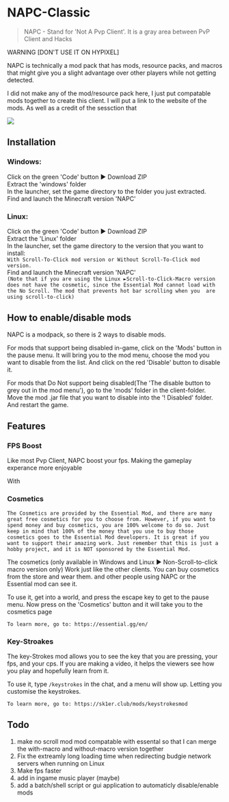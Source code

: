 # NAPC-Classic

> NAPC - Stand for 'Not A Pvp Client'. It is a gray area between PvP Client and Hacks

WARNING [DON'T USE IT ON HYPIXEL]

NAPC is technically a mod pack that has mods, resource packs, and macros that might give you a slight advantage over other players while not getting detected.

I did not make any of the mod/resource pack here, I just put compatable mods together to create this client.
I will put a link to the website of the mods. As well as a credit of the sessction that

![](header.png)
##  Installation
### Windows:  

Click on the green 'Code' button ► Download ZIP  
Extract the 'windows' folder  
In the launcher, set the game directory to the folder you just extracted.  
Find and launch the Minecraft version 'NAPC'

###  Linux:  
Click on the green 'Code' button ► Download ZIP  
Extract the 'Linux' folder  
In the launcher, set the game directory to the version that you want to install:  
``` With Scroll-To-Click mod version or Without Scroll-To-Click mod version. ```  
Find and launch the Minecraft version 'NAPC'  
```(Note that if you are using the Linux ►Scroll-to-Click-Macro version does not have the cosmetic, since the Essential Mod cannot load with the No Scroll. The mod that prevents hot bar scrolling when you  are using scroll-to-click)```  

## How to enable/disable mods

NAPC is a modpack, so there is 2 ways to disable mods.  
  
For mods that support being disabled in-game, click on the 'Mods' button in the pause menu. It will bring you to the mod menu, choose the mod you want to disable from the list. And click on the red 'Disable' button to disable it.  
  
For mods that Do Not support being disabled(The 'The disable button to grey out in the mod menu'), go to the 'mods' folder in the client-folder. Move the mod .jar file that you want to disable into the '! Disabled' folder. And restart the game.


##  Features

### FPS Boost

Like most Pvp Client, NAPC boost your fps. Making the gameplay experance more enjoyable

With 

### Cosmetics
``` The Cosmetics are provided by the Essential Mod, and there are many great free cosmetics for you to choose from. However, if you want to spend money and buy cosmetics, you are 100% welcome to do so. Just keep in mind that 100% of the money that you use to buy those cosmetics goes to the Essential Mod developers. It is great if you want to support their amazing work. Just remember that this is just a hobby project, and it is NOT sponsored by the Essential Mod. ```

The cosmetics (only available in Windows and Linux ► Non-Scroll-to-click macro version only) Work just like the other clients. You can buy cosmetics from the store and wear them. and other people using NAPC or the Essential mod can see it.

To use it, get into a world, and press the escape key to get to the pause menu. Now press on the 'Cosmetics' button and it will take you to the cosmetics page

``` To learn more, go to: https://essential.gg/en/ ``` 

### Key-Stroakes

The key-Strokes mod allows you to see the key that you are pressing, your fps, and your cps.
If you are making a video, it helps the viewers see how you play and hopefully learn from it. 

To use it, type ``` /keystrokes ```  in the chat, and a menu will show up. Letting you customise the keystrokes.

``` To learn more, go to: https://sk1er.club/mods/keystrokesmod ``` 

## Todo 
1. make no scroll mod mod compatable with essental so that I can merge the with-macro and without-macro version together
2. Fix the extreamly long loading time when redirecting budgie network servers when running on Linux
3. Make fps faster
4. add in ingame music player (maybe)
5. add a batch/shell script or gui application to automaticly disable/enable mods

